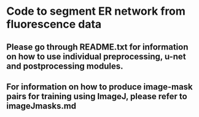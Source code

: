 # Code to segment ER network from fluorescence data
## Please go through README.txt for information on how to use individual preprocessing, u-net and postprocessing modules. 
## For information on how to produce image-mask pairs for training using ImageJ, please refer to imageJmasks.md
